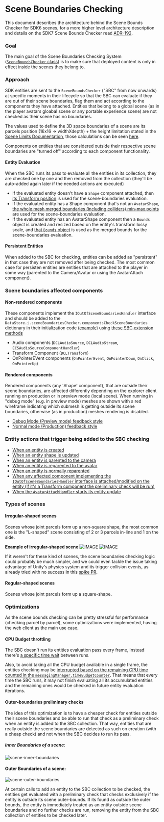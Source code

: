 # Scene Boundaries Checking
This document describes the architecture behind the Scene Bounds Checker for SDK6 scenes, for a more higher level architecture description and details on the SDK7 Scene Bounds Checker read [ADR-192](https://adr.memetaverse.club/adr/ADR-192).

### Goal
The main goal of the Scene Boundaries Checking System ([`SceneBoundsChecker` class](https://github.com/decentraland/unity-renderer/blob/05c9abdbf1e55bf33817e890ce56d65fb51dd66a/unity-renderer/Assets/Scripts/MainScripts/DCL/WorldRuntime/SceneBoundariesController/SceneBoundsChecker.cs)) is to make sure that deployed content is only in effect inside the scenes they belong to.

### Approach
SDK entities are sent to the `SceneBoundsChecker` ("SBC" from now onwards) at specific moments in their lifecycle so that the SBC can evaluate if they are out of their scene boundaries, flag them and act according to the components they have attached. Entities that belong to a global scene (as in the player avatars gloabal scene or any portable experience scene) are not checked as their scene has no boundaries.

The values used to define the 3D space boundaries of a scene are its parcels position (16x16 -> widthXdepth) + the height limitation stated in the [Scene Limits Documentation](https://docs.memetaverse.club/development-guide/scene-limitations/), those calculations can be seen [here](https://github.com/decentraland/unity-renderer/blob/05c9abdbf1e55bf33817e890ce56d65fb51dd66a/unity-renderer/Assets/Scripts/MainScripts/DCL/WorldRuntime/ParcelScene.cs#L246).

Components on entities that are considered outside their respective scene boundaries are "turned off" according to each component functionality.

#### Entity Evaluation
When the SBC runs its pass to evaluate all the entities in its collection, they are checked one by one and then removed from the collection (they'll be auto-added again later if the needed actions are executed)

- If the evaluated entity doesn't have a `Shape` component attached, then [its Transform position](https://github.com/decentraland/unity-renderer/blob/08284ea1d1d2d58faa087ee93ad9c95fdd5c4e5d/unity-renderer/Assets/Scripts/MainScripts/DCL/WorldRuntime/SceneBoundariesController/SceneBoundsChecker.cs#L233) is used for the scene-boundaries evaluation.
- If the evaluated entity has a Shape component that's not an `AvatarShape`, [the whole mesh merged boundaries (including colliders) min-max points](https://github.com/decentraland/unity-renderer/blob/08284ea1d1d2d58faa087ee93ad9c95fdd5c4e5d/unity-renderer/Assets/Scripts/MainScripts/DCL/WorldRuntime/SceneBoundariesController/SceneBoundsChecker.cs#L219) are used for the scene-boundaries evaluation.
- If the evaluated entity has an AvatarShape component then a `Bounds` object is created and resized based on the entity's transform lossy scale, and [that `Bounds` object](https://github.com/decentraland/unity-renderer/blob/08284ea1d1d2d58faa087ee93ad9c95fdd5c4e5d/unity-renderer/Assets/Scripts/MainScripts/DCL/WorldRuntime/SceneBoundariesController/SceneBoundsChecker.cs#L259) is used as the merged bounds for the scene-boundaries evaluation.

#### Persistent Entities

When added to the SBC for checking, entities can be added as "persistent" in that case they are not removed after being checked. The most common case for persisten entities are entities that are attached to the player in some way (parented to the Camera/Avatar or using the AvatarAttach component).

### Scene boundaries affected components
#### Non-rendered components
These components implement the `IOutOfSceneBoundariesHandler` interface and should be added to the `DataStore.i.sceneBoundariesChecker.componentsCheckSceneBoundaries` dictionary in their initialization code ([example](https://github.com/decentraland/unity-renderer/blob/05c9abdbf1e55bf33817e890ce56d65fb51dd66a/unity-renderer/Assets/Scripts/MainScripts/DCL/Components/Audio/DCLAudioStream.cs#L29)) using [these SBC extension methods](https://github.com/decentraland/unity-renderer/blob/05c9abdbf1e55bf33817e890ce56d65fb51dd66a/unity-renderer/Assets/Scripts/MainScripts/DCL/DataStore/DataStore_SceneBoundariesChecker_Extensions.cs#L10) 

- Audio components (`DCLAudioSource`, `DCLAudioStream`, `ECSAudioSourceComponentHandler`)
- Transform Component (`DCLTransform`)
- OnPointerEVent components (`OnPointerEvent`, `OnPointerDown`, `OnClick`, `OnPointerUp`)

#### Rendered components
Rendered components (any 'Shape' component), that are outside their scene boundaries, are affected differently depending on the explorer client running on production or in preview mode (local scene). When running in "debug mode" (e.g. in preview mode) meshes are shown with a red wireframe indicating which submesh is getting outside its scene boundaries, otherwise (as in production) meshes rendering is disabled.
- [Debug Mode (Preview mode) feedback style](https://github.com/decentraland/unity-renderer/blob/05c9abdbf1e55bf33817e890ce56d65fb51dd66a/unity-renderer/Assets/Scripts/MainScripts/DCL/WorldRuntime/SceneBoundariesController/SceneBoundsFeedbackStyle_RedBox.cs)
- [Normal mode (Production) feedback style](https://github.com/decentraland/unity-renderer/blob/05c9abdbf1e55bf33817e890ce56d65fb51dd66a/unity-renderer/Assets/Scripts/MainScripts/DCL/WorldRuntime/SceneBoundariesController/SceneBoundsFeedbackStyle_Simple.cs)

### Entity actions that trigger being added to the SBC checking
- [When an entity is created](https://github.com/decentraland/unity-renderer/blob/05c9abdbf1e55bf33817e890ce56d65fb51dd66a/unity-renderer/Assets/Scripts/MainScripts/DCL/WorldRuntime/ParcelScene.cs#L366)
- [When an entity shape is updated](https://github.com/decentraland/unity-renderer/blob/05c9abdbf1e55bf33817e890ce56d65fb51dd66a/unity-renderer/Assets/Scripts/MainScripts/DCL/WorldRuntime/ParcelScene.cs#L373)
- [When an entity is parented to the camera](https://github.com/decentraland/unity-renderer/blob/05c9abdbf1e55bf33817e890ce56d65fb51dd66a/unity-renderer/Assets/Scripts/MainScripts/DCL/WorldRuntime/ParcelScene.cs#L509)
- [When an entity is reparented to the avatar](https://github.com/decentraland/unity-renderer/blob/05c9abdbf1e55bf33817e890ce56d65fb51dd66a/unity-renderer/Assets/Scripts/MainScripts/DCL/WorldRuntime/ParcelScene.cs#L528)
- [When an entity is normally reparented](https://github.com/decentraland/unity-renderer/blob/05c9abdbf1e55bf33817e890ce56d65fb51dd66a/unity-renderer/Assets/Scripts/MainScripts/DCL/WorldRuntime/ParcelScene.cs#L557)
- [When any affected component implementing the `IOutOfSceneBoundariesHandler` interface is attached/modified on the entity (if it's a Transform component the preliminary check will be run)](https://github.com/decentraland/unity-renderer/blob/05c9abdbf1e55bf33817e890ce56d65fb51dd66a/unity-renderer/Assets/Scripts/MainScripts/DCL/WorldRuntime/ECSComponentManagerLegacy/ECSComponentsManagerLegacy.cs#L435) 
- [When the `AvatarAttachHandler` starts its entity update](https://github.com/decentraland/unity-renderer/blob/05c9abdbf1e55bf33817e890ce56d65fb51dd66a/unity-renderer/Assets/Scripts/MainScripts/DCL/Components/AvatarAttach/AvatarAttachHandler.cs#L141) 

### Types of scenes

#### Irregular-shaped scenes
Scenes whose joint parcels form up a non-square shape, the most common one is the "L-shaped" scene consisting of 2 or 3 parcels in-line and 1 on the side.

**Example of irregular-shaped scene**
![IMAGE](scene-boundaries-checking/irregular-example.png)
![IMAGE](scene-boundaries-checking/irregular-gizmo-example.png)

If it weren't for these kind of scenes, the scene boundaries checking logic could probably be much simpler, and we could even tackle the issue taking advantage of Unity's physics system and its trigger collision events, as already tried with no success in this [spike PR](https://github.com/decentraland/unity-renderer/issues/2433).

#### Regular-shaped scenes

Scenes whose joint parcels form up a square-shape.

### Optimizations
As the scene bounds checking can be pretty stressful for performance (checking parcel by parcel), some optimizations were implemented, having the web client as the main use case.

#### CPU Budget throttling
The SBC doesn't run its entities evaluation pass every frame, instead there's [a specific time wait](https://github.com/decentraland/unity-renderer/blob/1fc852690b414b51e9f70dc1c812f2a9427a2b79/unity-renderer/Assets/Scripts/MainScripts/DCL/WorldRuntime/SceneBoundariesController/SceneBoundsChecker.cs#L13) between runs.

Also, to avoid taking all the CPU budget available in a single frame, the entities checking may be [interrupted based on the remaining CPU time counted in the `messagingManager.timeBudgetCounter`](https://github.com/decentraland/unity-renderer/blob/1fc852690b414b51e9f70dc1c812f2a9427a2b79/unity-renderer/Assets/Scripts/MainScripts/DCL/WorldRuntime/SceneBoundariesController/SceneBoundsChecker.cs#L70). That means that every time the SBC runs, it may not finish evaluating all its accumulated entities and the remaining ones would be checked in future entity evaluation iterations.

#### Outer-boundaries preliminary checks
The idea of this optimization is to have a cheaper check for entities outside their scene boundaries and be able to run that check as a preliminary check when an entity is added to the SBC collection. That way, entities that are really outside the scene boundaries are detected as such on creation (with a cheap check) and not when the SBC decides to run its pass.

##### Inner Boundaries of a scene:
![scene-inner-boundaries](scene-boundaries-checking/scene-inner-boundaries.png)

#### Outer Boundaries of a scene:
![scene-outer-boundaries](scene-boundaries-checking/irregular-gizmo-example-2.png)

At certain calls to add an entity to the SBC collection to be checked, the entities get evaluated with a preliminary check that checks exclusively if the entity is outside its scene outer-bounds.
If its found as outside the outer bounds, the entity is immediately treated as an entity outside scene boundaries and no further checks are run, removing the entity from the SBC collection of entities to be checked later.
